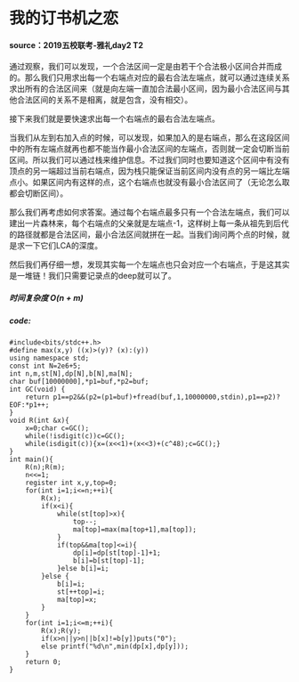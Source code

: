 # 我的订书机之恋
#### source：2019五校联考-雅礼day2 T2

通过观察，我们可以发现，一个合法区间一定是由若干个合法极小区间合并而成的。那么我们只用求出每一个右端点对应的最右合法左端点，就可以通过连续关系求出所有的合法区间来（就是向左端一直加合法最小区间，因为最小合法区间与其他合法区间的关系不是相离，就是包含，没有相交）。

接下来我们就是要快速求出每一个右端点的最右合法左端点。

当我们从左到右加入点的时候，可以发现，如果加入的是右端点，那么在这段区间中的所有左端点就再也都不能当作最小合法区间的左端点，否则就一定会切断当前区间。所以我们可以通过栈来维护信息。不过我们同时也要知道这个区间中有没有顶点的另一端超过当前右端点，因为栈只能保证当前区间内没有点的另一端比左端点小。如果区间内有这样的点，这个右端点也就没有最小合法区间了（无论怎么取都会切断区间）。

那么我们再考虑如何求答案。通过每个右端点最多只有一个合法左端点，我们可以建出一片森林来，每个右端点的父亲就是左端点-1，这样树上每一条从祖先到后代的路径就都是合法区间，最小合法区间就拼在一起。当我们询问两个点的时候，就是求一下它们LCA的深度。

然后我们再仔细一想，发现其实每一个左端点也只会对应一个右端点，于是这其实是一堆链！我们只需要记录点的deep就可以了。

##### 时间复杂度  $O(n+m)$
##### code:
```
#include<bits/stdc++.h>
#define max(x,y) ((x)>(y)? (x):(y))
using namespace std;
const int N=2e6+5;
int n,m,st[N],dp[N],b[N],ma[N];
char buf[10000000],*p1=buf,*p2=buf;
int GC(void) {
	return p1==p2&&(p2=(p1=buf)+fread(buf,1,10000000,stdin),p1==p2)? EOF:*p1++;
}
void R(int &x){
	x=0;char c=GC();
	while(!isdigit(c))c=GC();
	while(isdigit(c)){x=(x<<1)+(x<<3)+(c^48);c=GC();}
}
int main(){
	R(n);R(m);
	n<<=1;
	register int x,y,top=0;
	for(int i=1;i<=n;++i){
		R(x);
		if(x<i){
			while(st[top]>x){
				top--;
				ma[top]=max(ma[top+1],ma[top]);
			}
			if(top&&ma[top]<=i){
				dp[i]=dp[st[top]-1]+1;
				b[i]=b[st[top]-1];
			}else b[i]=i;
		}else {
			b[i]=i;
			st[++top]=i;
			ma[top]=x;
		}
	}
	for(int i=1;i<=m;++i){
		R(x);R(y);
		if(x>n||y>n||b[x]!=b[y])puts("0");
		else printf("%d\n",min(dp[x],dp[y]));
	}
	return 0;
}
```